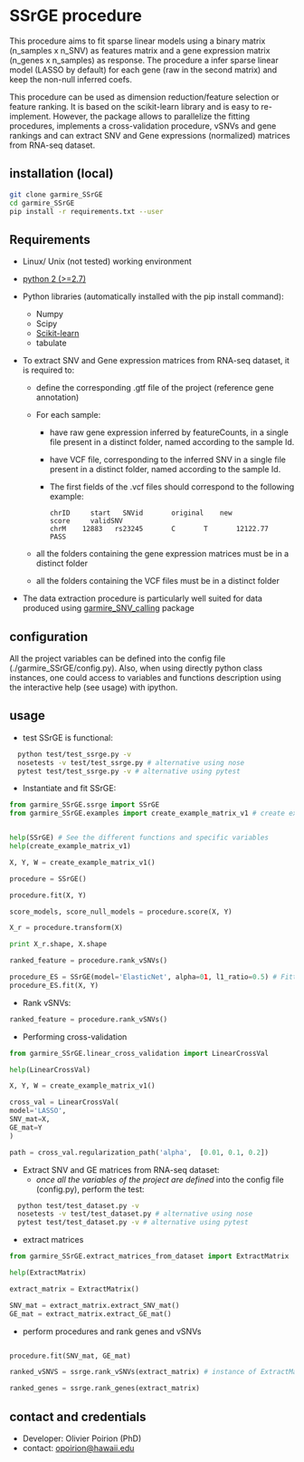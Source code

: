 # SSrGE procedure

This procedure aims to fit sparse linear models using a binary matrix (n_samples x n_SNV) as features matrix and a gene expression matrix (n_genes x n_samples) as response. The procedure a infer sparse linear model (LASSO by default) for each gene (raw in the second matrix) and keep the non-null inferred coefs.

This procedure can be used as dimension reduction/feature selection or feature ranking. It is based on the scikit-learn library and is easy to re-implement. However, the package allows to parallelize the fitting procedures, implements a cross-validation procedure, vSNVs and gene rankings and can extract SNV and Gene expressions (normalized) matrices from RNA-seq dataset.


## installation (local)

```bash
git clone garmire_SSrGE
cd garmire_SSrGE
pip install -r requirements.txt --user
```

## Requirements
* Linux/ Unix (not tested) working environment
* [python 2 (>=2.7)](https://www.python.org/download/releases/2.7.2/)
* Python libraries (automatically installed with the pip install command):
  * Numpy
  * Scipy
  * [Scikit-learn](http://scikit-learn.org/)
  * tabulate

* To extract SNV and Gene expression matrices from RNA-seq dataset, it is required to:
  * define the corresponding .gtf file of the project (reference gene annotation)
  * For each sample:
    * have raw gene expression inferred by featureCounts, in a single file present in a distinct folder, named according to the sample Id.
    * have VCF file, corresponding to the inferred SNV in a single file present in a distinct folder, named according to the sample Id.
    * The first fields of the .vcf files should correspond to the following example:

      ```text
      chrID     start   SNVid       original    new           score     validSNV
      chrM    12883   rs23245       C       T       12122.77        PASS
      ```

  * all the folders containing the gene expression matrices must be in a distinct folder
  * all the folders containing the VCF files must be in a distinct folder

* The data extraction procedure is particularly well suited for data produced using [garmire_SNV_calling](https://gitlab.com/Grouumf/garmire_SNV_calling) package

## configuration
All the project variables can be defined into the config file (./garmire_SSrGE/config.py). Also, when using directly python class instances, one could access to variables and functions description using the interactive help (see usage) with ipython.


## usage
* test SSrGE is functional:
```bash
  python test/test_ssrge.py -v
  nosetests -v test/test_ssrge.py # alternative using nose
  pytest test/test_ssrge.py -v # alternative using pytest
  ```

* Instantiate and fit SSrGE:

```python
from garmire_SSrGE.ssrge import SSrGE
from garmire_SSrGE.examples import create_example_matrix_v1 # create examples matrices


help(SSrGE) # See the different functions and specific variables
help(create_example_matrix_v1)

X, Y, W = create_example_matrix_v1()

procedure = SSrGE()

procedure.fit(X, Y)

score_models, score_null_models = procedure.score(X, Y)

X_r = procedure.transform(X)

print X_r.shape, X.shape

ranked_feature = procedure.rank_vSNVs()

procedure_ES = SSrGE(model='ElasticNet', alpha=01, l1_ratio=0.5) # Fitting using sklearn ElasticNet instead
procedure_ES.fit(X, Y)

```

* Rank vSNVs:

```python
ranked_feature = procedure.rank_vSNVs()
```

* Performing cross-validation

```python
from garmire_SSrGE.linear_cross_validation import LinearCrossVal

help(LinearCrossVal)

X, Y, W = create_example_matrix_v1()

cross_val = LinearCrossVal(
model='LASSO',
SNV_mat=X,
GE_mat=Y
)

path = cross_val.regularization_path('alpha',  [0.01, 0.1, 0.2])
```

* Extract SNV and GE matrices from RNA-seq dataset:
  * *once all the variables of the project are defined* into the config file (config.py), perform the test:

```bash
  python test/test_dataset.py -v
  nosetests -v test/test_dataset.py # alternative using nose
  pytest test/test_dataset.py -v # alternative using pytest
  ```

* extract matrices

```python
from garmire_SSrGE.extract_matrices_from_dataset import ExtractMatrix

help(ExtractMatrix)

extract_matrix = ExtractMatrix()

SNV_mat = extract_matrix.extract_SNV_mat()
GE_mat = extract_matrix.extract_GE_mat()
```

* perform procedures and rank genes and vSNVs

```python

procedure.fit(SNV_mat, GE_mat)

ranked_vSNVS = ssrge.rank_vSNVs(extract_matrix) # instance of ExtractMatrix is required to obtain vSNV ids and names

ranked_genes = ssrge.rank_genes(extract_matrix)
```

## contact and credentials
* Developer: Olivier Poirion (PhD)
* contact: opoirion@hawaii.edu